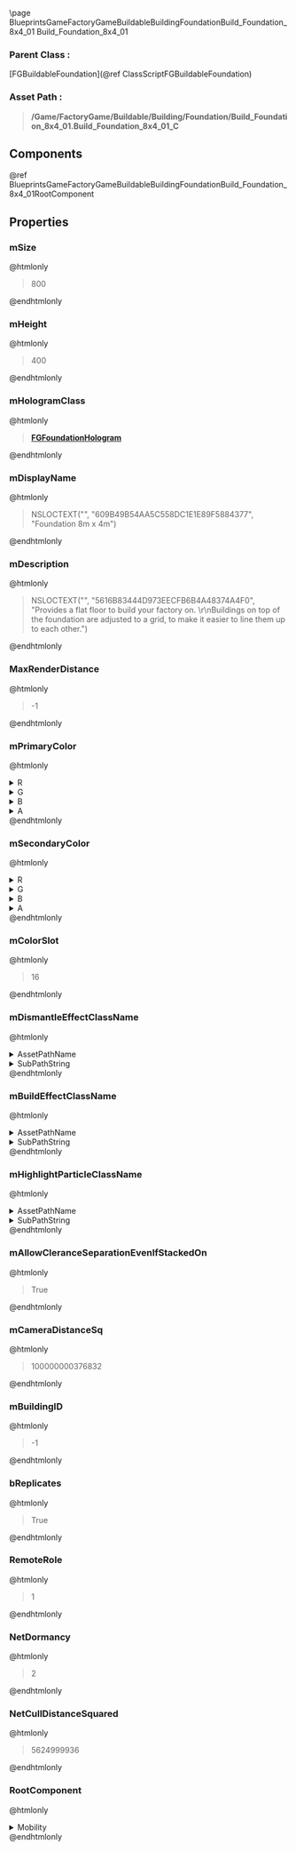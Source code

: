 \page BlueprintsGameFactoryGameBuildableBuildingFoundationBuild_Foundation_8x4_01 Build_Foundation_8x4_01
### Parent Class :
[FGBuildableFoundation](@ref ClassScriptFGBuildableFoundation)
### Asset Path :
<b><blockquote>/Game/FactoryGame/Buildable/Building/Foundation/Build_Foundation_8x4_01.Build_Foundation_8x4_01_C</blockquote></b>
## Components

@ref BlueprintsGameFactoryGameBuildableBuildingFoundationBuild_Foundation_8x4_01RootComponent

## Properties

### mSize
@htmlonly
<blockquote>800</blockquote>
@endhtmlonly

### mHeight
@htmlonly
<blockquote>400</blockquote>
@endhtmlonly

### mHologramClass
@htmlonly
<b><a href="_class_script_f_g_foundation_hologram.html"><blockquote>FGFoundationHologram</blockquote></a></b>
@endhtmlonly

### mDisplayName
@htmlonly
<blockquote>NSLOCTEXT("", "609B49B54AA5C558DC1E1E89F5884377", "Foundation 8m x 4m")</blockquote>
@endhtmlonly

### mDescription
@htmlonly
<blockquote>NSLOCTEXT("", "5616B83444D973EECFB6B4A48374A4F0", "Provides a flat floor to build your factory on. \r\nBuildings on top of the foundation are adjusted to a grid, to make it easier to line them up to each other.")</blockquote>
@endhtmlonly

### MaxRenderDistance
@htmlonly
<blockquote>-1</blockquote>
@endhtmlonly

### mPrimaryColor
@htmlonly
<details>
 <summary>R</summary>
<blockquote>-1</blockquote>
</details>
<details>
 <summary>G</summary>
<blockquote>-1</blockquote>
</details>
<details>
 <summary>B</summary>
<blockquote>-1</blockquote>
</details>
<details>
 <summary>A</summary>
<blockquote>1</blockquote>
</details>
@endhtmlonly

### mSecondaryColor
@htmlonly
<details>
 <summary>R</summary>
<blockquote>-1</blockquote>
</details>
<details>
 <summary>G</summary>
<blockquote>-1</blockquote>
</details>
<details>
 <summary>B</summary>
<blockquote>-1</blockquote>
</details>
<details>
 <summary>A</summary>
<blockquote>1</blockquote>
</details>
@endhtmlonly

### mColorSlot
@htmlonly
<blockquote>16</blockquote>
@endhtmlonly

### mDismantleEffectClassName
@htmlonly
<details>
 <summary>AssetPathName</summary>
<b><a href="_blueprints_game_factory_game_buildable_factory-shared_b_p__material_effect__dismantle.html"><blockquote>BP_MaterialEffect_Dismantle</blockquote></a></b>
</details>
<details>
 <summary>SubPathString</summary>
<blockquote></blockquote>
</details>
@endhtmlonly

### mBuildEffectClassName
@htmlonly
<details>
 <summary>AssetPathName</summary>
<b><a href="_blueprints_game_factory_game_buildable_factory-shared_b_p__material_effect__build.html"><blockquote>BP_MaterialEffect_Build</blockquote></a></b>
</details>
<details>
 <summary>SubPathString</summary>
<blockquote></blockquote>
</details>
@endhtmlonly

### mHighlightParticleClassName
@htmlonly
<details>
 <summary>AssetPathName</summary>
<b><a href="_blueprints_game_factory_game_buildable-shared_particle_new_building_ping.html"><blockquote>NewBuildingPing</blockquote></a></b>
</details>
<details>
 <summary>SubPathString</summary>
<blockquote></blockquote>
</details>
@endhtmlonly

### mAllowCleranceSeparationEvenIfStackedOn
@htmlonly
<blockquote>True</blockquote>
@endhtmlonly

### mCameraDistanceSq
@htmlonly
<blockquote>100000000376832</blockquote>
@endhtmlonly

### mBuildingID
@htmlonly
<blockquote>-1</blockquote>
@endhtmlonly

### bReplicates
@htmlonly
<blockquote>True</blockquote>
@endhtmlonly

### RemoteRole
@htmlonly
<blockquote>1</blockquote>
@endhtmlonly

### NetDormancy
@htmlonly
<blockquote>2</blockquote>
@endhtmlonly

### NetCullDistanceSquared
@htmlonly
<blockquote>5624999936</blockquote>
@endhtmlonly

### RootComponent
@htmlonly
<details>
 <summary>Mobility</summary>
<blockquote>0</blockquote>
</details>
@endhtmlonly

